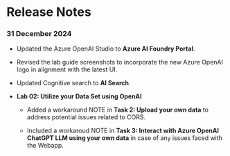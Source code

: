 # Release Notes

### 31 December 2024

- Updated the Azure OpenAI Studio to **Azure AI Foundry Portal**.

- Revised the lab guide screenshots to incorporate the new Azure OpenAI logo in alignment with the latest UI.

- Updated Cognitive search to **AI Search**. 

- **Lab 02: Utilize your Data Set using OpenAI**

  - Added a workaround NOTE in **Task 2: Upload your own data** to address potential issues related to CORS.

  - Included a workaroud NOTE in **Task 3: Interact with Azure OpenAI ChatGPT LLM using your own data** in case of any issues faced with the Webapp. 
